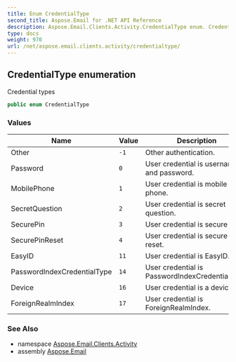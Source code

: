 ```yaml
---
title: Enum CredentialType
second_title: Aspose.Email for .NET API Reference
description: Aspose.Email.Clients.Activity.CredentialType enum. Credential types
type: docs
weight: 970
url: /net/aspose.email.clients.activity/credentialtype/
---
```

## CredentialType enumeration

Credential types

```csharp
public enum CredentialType
```

### Values

| Name | Value | Description |
| --- | --- | --- |
| Other | `-1` | Other authentication. |
| Password | `0` | User credential is username and password. |
| MobilePhone | `1` | User credential is mobile phone. |
| SecretQuestion | `2` | User credential is secret question. |
| SecurePin | `3` | User credential is secure PIN. |
| SecurePinReset | `4` | User credential is secure PIN reset. |
| EasyID | `11` | User credential is EasyID. |
| PasswordIndexCredentialType | `14` | User credential is PasswordIndexCredentialType. |
| Device | `16` | User credential is a device. |
| ForeignRealmIndex | `17` | User credential is ForeignRealmIndex. |

### See Also

* namespace [Aspose.Email.Clients.Activity](../../aspose.email.clients.activity/)
* assembly [Aspose.Email](../../)


